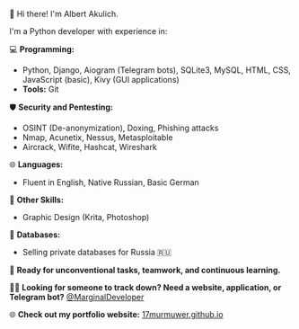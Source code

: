 👋 Hi there! I'm Albert Akulich.

I'm a Python developer with experience in:

💻 **Programming:**
* Python, Django, Aiogram (Telegram bots), SQLite3, MySQL, HTML, CSS, JavaScript (basic), Kivy (GUI applications)
* **Tools:** Git

🛡️ **Security and Pentesting:**
* OSINT (De-anonymization), Doxing, Phishing attacks
* Nmap, Acunetix, Nessus, Metasploitable
* Aircrack, Wifite, Hashcat, Wireshark

🌐 **Languages:**
* Fluent in English, Native Russian, Basic German

🎨 **Other Skills:**
* Graphic Design (Krita, Photoshop)

💾 **Databases:**
* Selling private databases for Russia 🇷🇺

🚀 **Ready for unconventional tasks, teamwork, and continuous learning.**

🕵️‍♀️ **Looking for someone to track down? Need a website, application, or Telegram bot?** [@MarginalDeveloper](https://web.telegram.org/a/#-1002236692994)

🌐 **Check out my portfolio website:** [17murmuwer.github.io](https://17murmuwer.github.io/murmuwer.github.io/)
